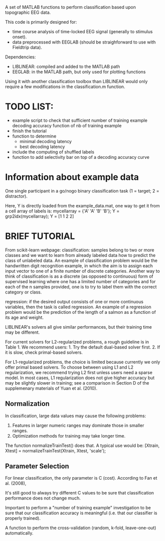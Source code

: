 A set of MATLAB functions to perform classification based upon topographic EEG data.

This code is primarily designed for:
- time course analysis of time-locked EEG signal (generally to stimulus onset).  
- data preprocessed with EEGLAB (should be straighforward to use with Fieldtrip data).

Dependencies:
- LIBLINEAR: compiled and added to the MATLAB path
- EEGLAB: in the MATLAB path, but only used for plotting functions

Using it with another classification toolbox than LIBLINEAR would only require a few modifications in the classification.m function.

# TODO LIST:
- example script to check that sufficient number of training example
	decoding accuracy function of nb of training example
- finish the tutorial
- function to determine
	- minimal decoding latency
	- best decoding latency
- include the computing of shuffled labels
- function to add selectivity bar on top of a decoding accuracy curve

# Information about example data
One single participant in a go/nogo binary classification task (1 = target; 2 = distractor).

Here, Y is directly loaded from the example_data.mat, one way to get it from a cell array of labels is:
    mycellarray = {'A' 'A' 'B' 'B'}; 
    Y = grp2idx(mycellarray);
    Y =
     [1 1 2 2]

# BRIEF TUTORIAL

From scikit-learn webpage:
classification: samples belong to two or more classes and we want to learn from already labeled data how to predict the class of unlabeled data. An example of classification problem would be the handwritten digit recognition example, in which the aim is to assign each input vector to one of a finite number of discrete categories. Another way to think of classification is as a discrete (as opposed to continuous) form of supervised learning where one has a limited number of categories and for each of the n samples provided, one is to try to label them with the correct category or class.

regression: if the desired output consists of one or more continuous variables, then the task is called regression. An example of a regression problem would be the prediction of the length of a salmon as a function of its age and weight.



LIBLINEAR's solvers all give similar performances, but their training time may be different. 

For current solvers for L2-regularized problems, a rough guideline is in Table 1. We recommend users:
	1. Try the default dual-based solver first.
	2. If it is slow, check primal-based solvers.

For L1-regularized problems, the choice is limited because currently we only offer primal based solvers. To choose between using L1 and L2 regularization, we recommend trying L2 first unless users need a sparse model. In most cases, L1 regularization does not give higher accuracy
but may be slightly slower in training; see a comparison in Section D of the supplemenary materials of Yuan et al. (2010).

## Normalization
In classification, large data values may cause the following problems:
1. Features in larger numeric ranges may dominate those in smaller ranges.
2. Optimization methods for training may take longer time.

The function normalizeTrainTest() does that. A typical use would be:
[Xtrain, Xtest] = normalizeTrainTest(Xtrain, Xtest, 'scale'); 

## Parameter Selection
For linear classification, the only parameter is C (cost). According to Fan et al. (2008), 

It's still good to always try different C values to be sure that classification performance does not change much.

Important to perform a "number of training example" investigation to be sure that our classification accuracy is meaningful (i.e. that our classifier is properly trained).

A function to perform the cross-validation (random, k-fold, leave-one-out) automatically.

